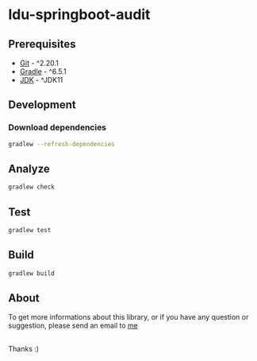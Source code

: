 # ldu-springboot-audit

## Prerequisites

* [Git](https://git-scm.com/download) - ^2.20.1
* [Gradle](https://gradle.org/releases/) - ^6.5.1
* [JDK](https://adoptopenjdk.net/index.html) - ^JDK11

## Development

### Download dependencies

```sh
gradlew --refresh-dependencies
```

## Analyze

```sh
gradlew check
```

## Test

```sh
gradlew test
```

## Build

```sh
gradlew build
```

## About

To get more informations about this library, or if you have any question or suggestion, please send an email to [me](mailto:lildworks@gmail.com)

## 

Thanks :)

